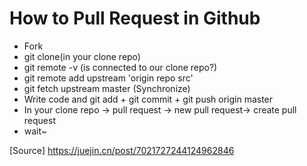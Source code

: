 # How to Pull Request in Github

+ Fork
+ git clone(in your clone repo)
+ git remote -v (is connected to our clone repo?)
+ git remote add upstream 'origin repo src'
+  git fetch upstream master (Synchronize)
+ Write code and git add + git commit + git push origin master
+ In your clone repo -> pull request -> new pull request-> create pull request
+ wait~  

[Source] https://juejin.cn/post/7021727244124962846